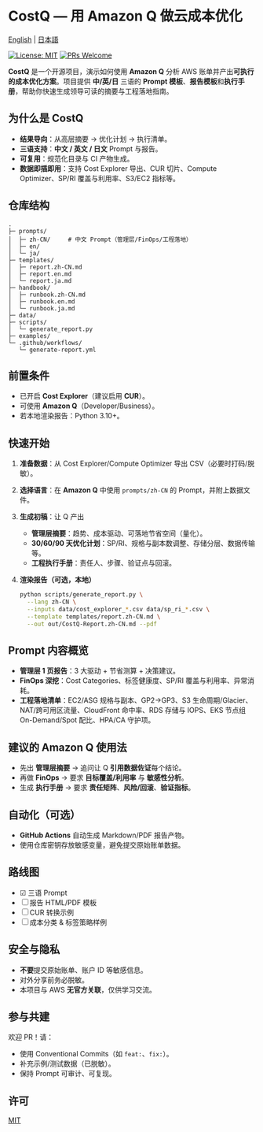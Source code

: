# CostQ — 用 Amazon Q 做云成本优化

[English](./README.md) | [日本語](./README.ja.md)

[![License: MIT](https://img.shields.io/badge/License-MIT-blue.svg)](#许可)
[![PRs Welcome](https://img.shields.io/badge/PRs-welcome-brightgreen.svg)](#参与共建)

**CostQ** 是一个开源项目，演示如何使用 **Amazon Q** 分析 AWS 账单并产出**可执行的成本优化方案**。项目提供 **中/英/日** 三语的 **Prompt 模板**、**报告模板**和**执行手册**，帮助你快速生成领导可读的摘要与工程落地指南。

## 为什么是 CostQ

* **结果导向**：从高层摘要 → 优化计划 → 执行清单。
* **三语支持**：**中文 / 英文 / 日文** Prompt 与报告。
* **可复用**：规范化目录与 CI 产物生成。
* **数据即插即用**：支持 Cost Explorer 导出、CUR 切片、Compute Optimizer、SP/RI 覆盖与利用率、S3/EC2 指标等。

## 仓库结构

```
.
├─ prompts/
│  ├─ zh-CN/     # 中文 Prompt（管理层/FinOps/工程落地）
│  ├─ en/
│  └─ ja/
├─ templates/
│  ├─ report.zh-CN.md
│  ├─ report.en.md
│  └─ report.ja.md
├─ handbook/
│  ├─ runbook.zh-CN.md
│  ├─ runbook.en.md
│  └─ runbook.ja.md
├─ data/
├─ scripts/
│  └─ generate_report.py
├─ examples/
└─ .github/workflows/
   └─ generate-report.yml
```

## 前置条件

* 已开启 **Cost Explorer**（建议启用 **CUR**）。
* 可使用 **Amazon Q**（Developer/Business）。
* 若本地渲染报告：Python 3.10+。

## 快速开始

1. **准备数据**：从 Cost Explorer/Compute Optimizer 导出 CSV（必要时打码/脱敏）。
2. **选择语言**：在 **Amazon Q** 中使用 `prompts/zh-CN` 的 Prompt，并附上数据文件。
3. **生成初稿**：让 Q 产出

   * **管理层摘要**：趋势、成本驱动、可落地节省空间（量化）。
   * **30/60/90 天优化计划**：SP/RI、规格与副本数调整、存储分层、数据传输等。
   * **工程执行手册**：责任人、步骤、验证点与回滚。
4. **渲染报告（可选，本地）**

   ```bash
   python scripts/generate_report.py \
     --lang zh-CN \
     --inputs data/cost_explorer_*.csv data/sp_ri_*.csv \
     --template templates/report.zh-CN.md \
     --out out/CostQ-Report.zh-CN.md --pdf
   ```

## Prompt 内容概览

* **管理层 1 页报告**：3 大驱动 + 节省测算 + 决策建议。
* **FinOps 深挖**：Cost Categories、标签健康度、SP/RI 覆盖与利用率、异常消耗。
* **工程落地清单**：EC2/ASG 规格与副本、GP2→GP3、S3 生命周期/Glacier、NAT/跨可用区流量、CloudFront 命中率、RDS 存储与 IOPS、EKS 节点组 On-Demand/Spot 配比、HPA/CA 守护项。

## 建议的 Amazon Q 使用法

* 先出 **管理层摘要** → 追问让 Q **引用数据佐证**每个结论。
* 再做 **FinOps** → 要求 **目标覆盖/利用率** 与 **敏感性分析**。
* 生成 **执行手册** → 要求 **责任矩阵**、**风险/回滚**、**验证指标**。

## 自动化（可选）

* **GitHub Actions** 自动生成 Markdown/PDF 报告产物。
* 使用仓库密钥存放敏感变量，避免提交原始账单数据。

## 路线图

* ☑ 三语 Prompt
* ☐ 报告 HTML/PDF 模板
* ☐ CUR 转换示例
* ☐ 成本分类 & 标签策略样例

## 安全与隐私

* **不要**提交原始账单、账户 ID 等敏感信息。
* 对外分享前务必脱敏。
* 本项目与 AWS **无官方关联**，仅供学习交流。

## 参与共建

欢迎 PR！请：

* 使用 Conventional Commits（如 `feat:`、`fix:`）。
* 补充示例/测试数据（已脱敏）。
* 保持 Prompt 可审计、可复现。

## 许可

[MIT](./LICENSE)

